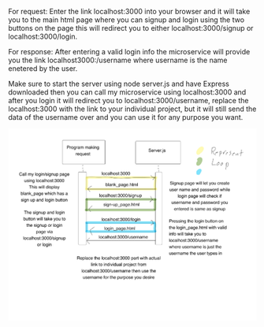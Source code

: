 For request: Enter the link localhost:3000 into your browser and it will take you to the main html page where you can signup and login using the two buttons on the page this will redirect you to either localhost:3000/signup or localhost:3000/login.

For response: After entering a valid login info the microservice will provide you the link localhost3000:/username where username is the name enetered by the user.

Make sure to start the server using node server.js and have Express downloaded then you can call my microservice using localhost:3000 and after you login it will redirect you to localhost:3000/username, replace the localhost:3000 with the link to your individual project, but it will still send the data of the username over and you can use it for any purpose you want.

![UML](UML.jpeg)
